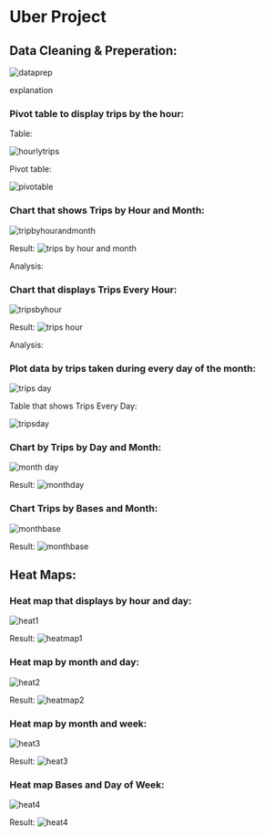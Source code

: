 # Uber Project

## Data Cleaning & Preperation:

![dataprep](https://user-images.githubusercontent.com/118494394/234019161-97787443-39a6-4e99-a4d0-3f8a696d91ee.png)

explanation

### Pivot table to display trips by the hour:
Table:

![hourlytrips](https://user-images.githubusercontent.com/118494394/234019266-dedf39a0-c5b2-4b50-bdc7-448673a7d2c7.png)

Pivot table:

![pivotable](https://user-images.githubusercontent.com/118494394/234021182-bb74fba3-06c5-4f93-b3c0-344980ac91a7.png)

### Chart that shows Trips by Hour and Month:

![tripbyhourandmonth](https://user-images.githubusercontent.com/118494394/234021278-6c33160d-7a37-48a4-bf49-d7e78605084b.png)

Result:
![trips by hour and month](https://user-images.githubusercontent.com/118494394/234021405-9345db25-99af-4db1-8519-d8f1d397385f.png)

Analysis:

### Chart that displays Trips Every Hour:

![tripsbyhour](https://user-images.githubusercontent.com/118494394/234021605-468f02ba-aaea-4f46-b839-8a0a4b001299.png)

Result:
![trips hour](https://user-images.githubusercontent.com/118494394/234021496-1930424f-1304-4dda-89e4-ca0c481740d3.png)

Analysis:

### Plot data by trips taken during every day of the month:

![trips day](https://user-images.githubusercontent.com/118494394/234022188-f854b1c2-a942-41a0-89d7-452980be6885.png)


Table that shows Trips Every Day:

![tripsday](https://user-images.githubusercontent.com/118494394/234021921-a46c52dc-685b-4d6e-bc7e-7abce22e31f9.png)

### Chart by Trips by Day and Month:

![month day](https://user-images.githubusercontent.com/118494394/234021971-db4ff979-f71d-447d-9476-99a0029b0ce1.png)

Result:
![monthday](https://user-images.githubusercontent.com/118494394/234022312-4b9c0bb7-8797-4f82-89fb-cdf14aff3e07.png)

### Chart Trips by Bases and Month:

![monthbase](https://user-images.githubusercontent.com/118494394/234022003-3d88444e-8c9d-4e7d-8ccb-5049a9989ccc.png)

Result:
![monthbase](https://user-images.githubusercontent.com/118494394/234022392-1c4f270a-e6ce-4a9d-b7a6-5bde9e43361f.png)

## Heat Maps:

### Heat map that displays by hour and day:
![heat1](https://user-images.githubusercontent.com/118494394/234022826-867b9c5a-bfef-40b3-97ed-d0c7d2c25fe0.png)

Result:
![heatmap1](https://user-images.githubusercontent.com/118494394/234023127-81091448-2905-42c2-a66c-aff3a861329c.png)

### Heat map by month and day:
![heat2](https://user-images.githubusercontent.com/118494394/234022888-6847b77b-f7bf-4c83-b3ba-217162eded30.png)

Result:
![heatmap2](https://user-images.githubusercontent.com/118494394/234023171-ab836707-e6b1-4a14-a1d1-876eee65115b.png)

### Heat map by month and week:
![heat3](https://user-images.githubusercontent.com/118494394/234022946-4452947e-c2e7-4ae1-a12c-0987673015b8.png)

Result:
![heat3](https://user-images.githubusercontent.com/118494394/234023199-6dff6d44-e210-4fc9-b747-1e771d850de5.png)

### Heat map Bases and Day of Week:
![heat4](https://user-images.githubusercontent.com/118494394/234023002-5e4a55e9-ce95-4c6d-a5b8-fc24eb98a338.png)

Result:
![heat4](https://user-images.githubusercontent.com/118494394/234023278-9588242a-125a-44ab-a526-3876ab0542d5.png)

